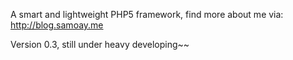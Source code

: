 A smart and lightweight PHP5 framework, find more about me via: http://blog.samoay.me

Version 0.3, still under heavy developing~~
